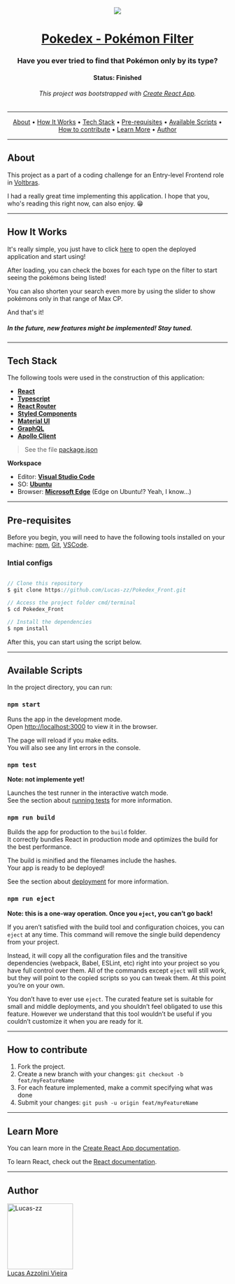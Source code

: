 <div align="center">
  <img src="https://user-images.githubusercontent.com/11574166/197460450-76f25a51-1c5d-4189-a4f7-ba11c2581f48.png" />
</div>

<h1 align="center">
  <a href="#"> Pokedex - Pokémon Filter </a>
</h1>

<h3 align="center">
  Have you ever tried to find that Pokémon only by its type? 
</h3>

<h4 align="center"> 
  Status: <b>Finished</b>
</h4>

<h6 align="center"> 
  This project was bootstrapped with <a href="https://github.com/facebook/create-react-app">Create React App</a>.
</h6>

---

<p align="center">
 <a href="#about">About</a> •
 <a href="#how-it-works">How It Works</a> • 
 <a href="#tech-stack">Tech Stack</a> • 
 <a href="#pre-requisites">Pre-requisites</a> • 
 <a href="#available-scripts">Available Scripts</a> •
 <a href="#how-to-contribute">How to contribute</a> • 
 <a href="#learn-more">Learn More</a> •
 <a href="#author">Author</a>
</p>

---

## About

<p>This project as a part of a coding challenge for an Entry-level Frontend role in <a href="https://www.voltbras.com.br/">Voltbras</a>.</p>
<p>I had a really great time implementing this application. I hope that you, who's reading this right now, can also enjoy. 😁</p>

---

## How It Works

<p>It's really simple, you just have to click <a href="https://pokedex-lucas-zz.vercel.app/" target="_blank">here</a> to open the deployed application and start using!</p>
<p>After loading, you can check the boxes for each type on the filter to start seeing the pokémons being listed!</p>
<p>You can also shorten your search even more by using the slider to show pokémons only in that range of Max CP.</p>
<p>And that's it!</p>
<h5>In the future, new features might be implemented! Stay tuned.</h5>

---

## Tech Stack

The following tools were used in the construction of this application:

-   **[React](https://pt-br.reactjs.org/docs/getting-started.html)**
-   **[Typescript](https://www.typescriptlang.org/)**
-   **[React Router](https://v5.reactrouter.com/web/guides/quick-start)**
-   **[Styled Components](https://styled-components.com/)**
-   **[Material UI](https://mui.com/pt/material-ui/getting-started/overview/)**
-   **[GraphQL](https://graphql.org/)**
-   **[Apollo Client](https://www.apollographql.com/docs/react/)**

> See the file  [package.json](https://github.com/Lucas-zz/Pokedex_Front/blob/main/package.json)

**Workspace**

-   Editor:  **[Visual Studio Code](https://code.visualstudio.com/)**
-   SO: **[Ubuntu](https://releases.ubuntu.com/22.04/)**
-   Browser: **[Microsoft Edge](https://www.microsoft.com/en-us/edge)** (Edge on Ubuntu!? Yeah, I know...)

---

## Pre-requisites

Before you begin, you will need to have the following tools installed on your machine:
[npm](https://www.npmjs.com/), [Git](https://git-scm.com), [VSCode](https://code.visualstudio.com/).

### Intial configs

``` jsx

// Clone this repository
$ git clone https://github.com/Lucas-zz/Pokedex_Front.git

// Access the project folder cmd/terminal
$ cd Pokedex_Front

// Install the dependencies
$ npm install

```

After this, you can start using the script below.

---

## Available Scripts

In the project directory, you can run:

### `npm start`

Runs the app in the development mode.\
Open [http://localhost:3000](http://localhost:3000) to view it in the browser.

The page will reload if you make edits.\
You will also see any lint errors in the console.

### `npm test`

**Note: not implemente yet!**

Launches the test runner in the interactive watch mode.\
See the section about [running tests](https://facebook.github.io/create-react-app/docs/running-tests) for more information.

### `npm run build`

Builds the app for production to the `build` folder.\
It correctly bundles React in production mode and optimizes the build for the best performance.

The build is minified and the filenames include the hashes.\
Your app is ready to be deployed!

See the section about [deployment](https://facebook.github.io/create-react-app/docs/deployment) for more information.

### `npm run eject`

**Note: this is a one-way operation. Once you `eject`, you can’t go back!**

If you aren’t satisfied with the build tool and configuration choices, you can `eject` at any time. This command will remove the single build dependency from your project.

Instead, it will copy all the configuration files and the transitive dependencies (webpack, Babel, ESLint, etc) right into your project so you have full control over them. All of the commands except `eject` will still work, but they will point to the copied scripts so you can tweak them. At this point you’re on your own.

You don’t have to ever use `eject`. The curated feature set is suitable for small and middle deployments, and you shouldn’t feel obligated to use this feature. However we understand that this tool wouldn’t be useful if you couldn’t customize it when you are ready for it.

---

## How to contribute

1. Fork the project.
2. Create a new branch with your changes: `git checkout -b feat/myFeatureName`
3. For each feature implemented, make a commit specifying what was done
4. Submit your changes: `git push -u origin feat/myFeatureName`

---

## Learn More

You can learn more in the [Create React App documentation](https://facebook.github.io/create-react-app/docs/getting-started).

To learn React, check out the [React documentation](https://reactjs.org/).

---

## Author

[<img src="https://avatars.githubusercontent.com/Lucas-zz" width=150 title="Lucas-zz"><br>Lucas Azzolini Vieira](https://github.com/Lucas-zz)
